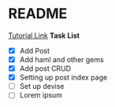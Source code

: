 # README
[Tutorial Link](https://medium.com/@deallen7/how-to-build-a-forum-with-ruby-on-rails-3249870a72d2)
**Task List**
- [x] Add Post
- [x] Add haml and other gems
- [x] Add post CRUD 
- [x] Setting up post index page
- [ ] Set up devise
- [ ] Lorem ipsum